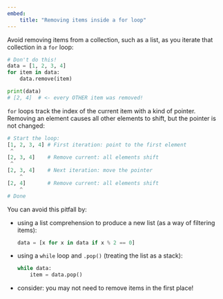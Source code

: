 ```yaml
---
embed:
    title: "Removing items inside a for loop"
---
```

Avoid removing items from a collection, such as a list, as you iterate that collection in a `for` loop:

```py
# Don't do this!
data = [1, 2, 3, 4]
for item in data:
    data.remove(item)

print(data)
# [2, 4]  # <- every OTHER item was removed!
```

`for` loops track the index of the current item with a kind of pointer. Removing an element causes all other elements to shift, but the pointer is not changed:

```py
# Start the loop:
[1, 2, 3, 4] # First iteration: point to the first element
 ^
[2, 3, 4]    # Remove current: all elements shift
 ^
[2, 3, 4]    # Next iteration: move the pointer
    ^
[2, 4]       # Remove current: all elements shift
    ^
# Done
```

You can avoid this pitfall by:
- using a list comprehension to produce a new list (as a way of filtering items):
  ```py
  data = [x for x in data if x % 2 == 0]
  ```
- using a `while` loop and `.pop()` (treating the list as a stack):
  ```py
  while data:
      item = data.pop()
  ```
- consider: you may not need to remove items in the first place!
